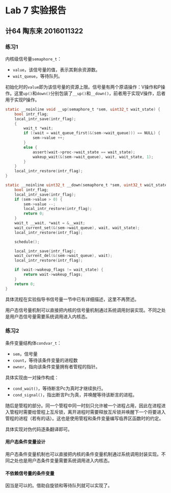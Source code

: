 # Lab 7 实验报告
## 计64 陶东来 2016011322
### 练习1

内核级信号量`semaphore_t`：
- `value`，该信号量的值，表示其剩余资源数。
- `wait_queue`，等待队列。

初始化时的`value`即为该信号量的资源上限。信号量有两个原语操作：V操作和P操作。这里`up()`和`down()`分别包装了`__up()`和`__down()`，前者用于实现V操作，后者用于实现P操作。

```c
static __noinline void __up(semaphore_t *sem, uint32_t wait_state) {
    bool intr_flag;
    local_intr_save(intr_flag);
    {
        wait_t *wait;
        if ((wait = wait_queue_first(&(sem->wait_queue))) == NULL) {
            sem->value ++;
        }
        else {
            assert(wait->proc->wait_state == wait_state);
            wakeup_wait(&(sem->wait_queue), wait, wait_state, 1);
        }
    }
    local_intr_restore(intr_flag);
}

static __noinline uint32_t __down(semaphore_t *sem, uint32_t wait_state) {
    bool intr_flag;
    local_intr_save(intr_flag);
    if (sem->value > 0) {
        sem->value --;
        local_intr_restore(intr_flag);
        return 0;
    }
    wait_t __wait, *wait = &__wait;
    wait_current_set(&(sem->wait_queue), wait, wait_state);
    local_intr_restore(intr_flag);

    schedule();

    local_intr_save(intr_flag);
    wait_current_del(&(sem->wait_queue), wait);
    local_intr_restore(intr_flag);

    if (wait->wakeup_flags != wait_state) {
        return wait->wakeup_flags;
    }
    return 0;
}
```
具体流程在实验指导书信号量一节中已有详细描述，这里不再赘述。

用户态信号量机制可以直接把内核的信号量机制通过系统调用封装实现。不同之处是用户态信号量需要系统调用进入内核态。

### 练习2

条件变量结构体`condvar_t`：
- `sem`，信号量
- `count`，等待该条件变量的进程数
- `owner`，指向该条件变量拥有者管程的指针。

具体实现由一对操作构成：
- `cond_wait()`，等待断言Pc为真时才继续执行。
- `cond_signal()`，指出断言Pc为真，并唤醒等待该断言的进程。

随后是管程的部分。同一个管程中同一时刻只允许被一个进程占用，因此在进程进入管程时需要给管程上互斥锁，离开进程时需要释放互斥锁并唤醒下一个将要进入管程的进程（若有的话）。这也是使用管程和条件变量编写临界区函数时的约定。

具体实现对伪代码逐条翻译即可。

#### 用户态条件变量设计

用户态条件变量机制也可以直接把内核的条件变量机制通过系统调用封装实现。不同之处也是用户态条件变量需要系统调用进入内核态。

#### 不依赖信号量的条件变量

因当是可以的。借助自旋锁和等待队列就可以实现了。


